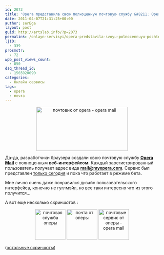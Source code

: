 ```yaml
---
id: 2073
title: 'Opera представила свою полноценную почтовую службу &#8211; Opera Mail'
date: 2011-04-07T21:31:25+00:00
author: serEga
layout: post
guid: http://artslab.info/?p=2073
permalink: /onlayn-servisyi/opera-predstavila-svoyu-polnocennuyu-pochtovuyu-sluzhbu-opera-mail/
ljID:
  - 339
prosmotr:
  - 72
wpb_post_views_count:
  - 850
dsq_thread_id:
  - 1565020090
categories:
  - Онлайн сервисы
tags:
  - opera
  - почта
---
```

<center>
  <a href="http://artslab.info/wp-content/uploads/opera_mail01.jpg"><img src="http://artslab.info/wp-content/uploads/opera_mail01-300x144.jpg" alt="почтовик от opera - opera mail" title="opera_mail0" width="300" height="144" class="alignnone size-medium wp-image-2088" srcset="http://img.artslab.info/opera_mail01-300x144.jpg 300w, http://img.artslab.info/opera_mail01.jpg 764w" sizes="(max-width: 300px) 100vw, 300px" /></a>
</center>

Да-да, разработчики браузера создали свою почтовую службу [**Opera Mail**](https://mail.opera.com/) с полноценным **веб-интерфейсом**. Каждый зарегистрированный пользователь получает адрес вида **mail@myopera.com**. Сервис был представлен [только сегодня](http://my.opera.com/mailteam/blog/welcome-to-my-opera-mail) и пока что работает в режиме бета. 

Мне лично очень даже понравился дизайн пользовательского интерфейса, конечно не гуглмэйл, но все таки интересно что из этого получится&#8230;

А вот еще несколько скриншотов :

<center>
  <a href="http://artslab.info/wp-content/uploads/opera_mail.png"><img src="http://artslab.info/wp-content/uploads/opera_mail-100x100.png" alt="почтовая служба оперы" title="opera_mail" width="100" height="100" class="alignnone size-medium wp-image-2076" /></a> <a href="http://artslab.info/wp-content/uploads/opera_mail2.png"><img src="http://artslab.info/wp-content/uploads/opera_mail2-100x100.png" alt="почта от оперы" title="opera_mail2" width="100" height="100" class="alignnone size-medium wp-image-2075" /></a> <a href="http://artslab.info/wp-content/uploads/opera_mail3.png"><img src="http://artslab.info/wp-content/uploads/opera_mail3-100x100.png" alt="почтовые сервис от оперы - opera mail" title="opera_mail3" width="100" height="100" class="alignnone size-medium wp-image-2077" /></a>
</center>

([остальные скриншоты](http://my.opera.com/Tamil/albums/slideshow/?album=6510742&picture=99198732))